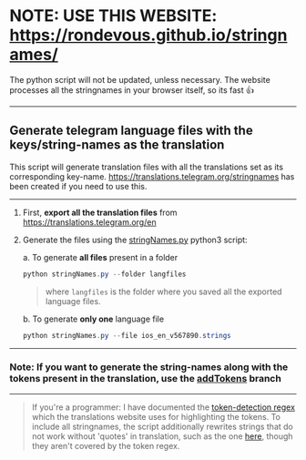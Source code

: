 # NOTE: USE THIS WEBSITE: https://rondevous.github.io/stringnames/
The python script will not be updated, unless necessary. The website processes all the stringnames in your browser itself, so its fast :thumbsup:

---

## Generate telegram language files with the keys/string-names as the translation

This script will generate translation files with all the translations set as its corresponding key-name. https://translations.telegram.org/stringnames has been created if you need to use this.

---

1. First, **export all the translation files** from https://translations.telegram.org/en

2. Generate the files using the
[stringNames.py](https://github.com/rondevous/stringnames/blob/master/stringNames.py) python3 script:

    a. To generate **all files** present in a folder
    ```powershell
    python stringNames.py --folder langfiles
    ```
    > where `langfiles` is the folder where you saved all the exported language files.
    
    b. To generate **only one** language file
    ```powershell
    python stringNames.py --file ios_en_v567890.strings
    ```

---

### **Note:** If you want to generate the string-names along with the tokens present in the translation, use the [addTokens](https://github.com/rondevous/stringnames/tree/addTokens) branch
---
> If you're a programmer: I have documented the [token-detection regex](https://github.com/rondevous/stringnames/blob/master/How-to-detect-tokens.md) which the translations website uses for highlighting the tokens. To include all stringnames, the script additionally rewrites strings that do not work without 'quotes' in translation, such as the one [here](https://translations.telegram.org/en/android/groups_and_channels/StartShortTodayAt), though they aren't covered by the token regex.